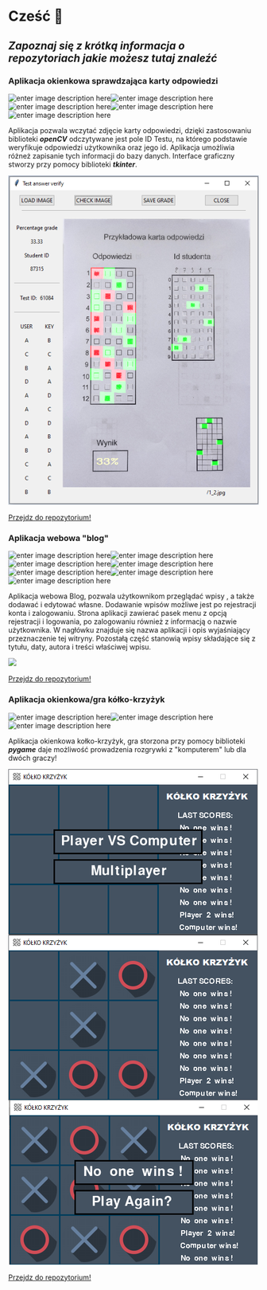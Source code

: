 # Cześć 👋
## *Zapoznaj się z krótką informacja o repozytoriach jakie możesz tutaj znaleźć*
### Aplikacja okienkowa sprawdzająca karty odpowiedzi
![enter image description here](https://img.shields.io/badge/Python-3776AB.svg?style=for-the-badge&logo=Python&logoColor=white)![enter image description here](https://img.shields.io/badge/OpenCV-5C3EE8.svg?style=for-the-badge&logo=OpenCV&logoColor=white)![enter image description here](https://img.shields.io/badge/MySQL-4479A1.svg?style=for-the-badge&logo=MySQL&logoColor=white)![enter image description here](https://img.shields.io/badge/Windows-0078D6.svg?style=for-the-badge&logo=Windows&logoColor=white)![enter image description here](https://img.shields.io/badge/PyCharm-000000.svg?style=for-the-badge&logo=PyCharm&logoColor=white)

Aplikacja pozwala wczytać zdjęcie karty odpowiedzi, dzięki zastosowaniu biblioteki ***openCV*** odczytywane jest pole ID Testu, na którego podstawie weryfikuje odpowiedzi użytkownika oraz jego id. Aplikacja umożliwia różneż zapisanie tych informacji do bazy danych. Interface graficzny stworzy przy pomocy biblioteki ***tkinter***.

![enter image description here](https://github.com/MaciejPelczar/test-verify-app/blob/main/answer.png)

[Przejdz do repozytorium!](https://github.com/MaciejPelczar/test-verify-app)

### Aplikacja webowa "blog"
![enter image description here](https://img.shields.io/badge/Python-3776AB.svg?style=for-the-badge&logo=Python&logoColor=white)![enter image description here](https://img.shields.io/badge/Django-092E20.svg?style=for-the-badge&logo=Django&logoColor=white)![enter image description here](https://img.shields.io/badge/Bootstrap-7952B3.svg?style=for-the-badge&logo=Bootstrap&logoColor=white)![enter image description here](https://img.shields.io/badge/HTML5-E34F26.svg?style=for-the-badge&logo=HTML5&logoColor=white)![enter image description here](https://img.shields.io/badge/SQLite-003B57.svg?style=for-the-badge&logo=SQLite&logoColor=white)![enter image description here](https://img.shields.io/badge/Windows-0078D6.svg?style=for-the-badge&logo=Windows&logoColor=white)![enter image description here](https://img.shields.io/badge/PyCharm-000000.svg?style=for-the-badge&logo=PyCharm&logoColor=white)

Aplikacja webowa Blog, pozwala użytkownikom przeglądać wpisy , a także dodawać i edytować własne. Dodawanie wpisów możliwe jest po rejestracji konta i zalogowaniu. Strona aplikacji zawierać pasek menu z opcją rejestracji i logowania, po zalogowaniu również z informacją o nazwie użytkownika. W nagłówku znajduje się nazwa aplikacji i opis wyjaśniający przeznaczenie tej witryny. Pozostałą część stanowią wpisy składające się z tytułu, daty, autora i treści właściwej wpisu.

![](https://github.com/MaciejPelczar/blog-django/blob/master/blog.png)

[Przejdz do repozytorium!](https://github.com/MaciejPelczar/blog-django)

### Aplikacja okienkowa/gra kółko-krzyżyk
![enter image description here](https://img.shields.io/badge/Python-3776AB.svg?style=for-the-badge&logo=Python&logoColor=white)![enter image description here](https://img.shields.io/badge/Windows-0078D6.svg?style=for-the-badge&logo=Windows&logoColor=white)![enter image description here](https://img.shields.io/badge/PyCharm-000000.svg?style=for-the-badge&logo=PyCharm&logoColor=white)

Aplikacja okienkowa kołko-krzyżyk, gra storzona przy pomocy biblioteki ***pygame*** daje możliwość prowadzenia rozgrywki z "komputerem" lub dla dwóch graczy!

![enter image description here](https://github.com/MaciejPelczar/tic-tac-toe/blob/main/tictactoe.png)

[Przejdz do repozytorium!](https://github.com/MaciejPelczar/tic-tac-toe)


<!--
**MaciejPelczar/MaciejPelczar** is a ✨ _special_ ✨ repository because its `README.md` (this file) appears on your GitHub profile.


Here are some ideas to get you started:

- 🔭 I’m currently working on ...
- 🌱 I’m currently learning ...
- 👯 I’m looking to collaborate on ...
- 🤔 I’m looking for help with ...
- 💬 Ask me about ...
- 📫 How to reach me: ...
- 😄 Pronouns: ...
- ⚡ Fun fact: ...
-->
